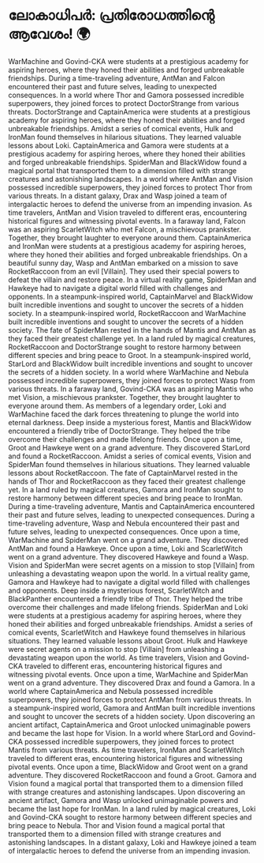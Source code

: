 # ലോകാധിപർ: പ്രതിരോധത്തിന്റെ ആവേശം! :earth_africa:

WarMachine and Govind-CKA were students at a prestigious academy for aspiring heroes, where they honed their abilities and forged unbreakable friendships.
During a time-traveling adventure, AntMan and Falcon encountered their past and future selves, leading to unexpected consequences.
In a world where Thor and Gamora possessed incredible superpowers, they joined forces to protect DoctorStrange from various threats.
DoctorStrange and CaptainAmerica were students at a prestigious academy for aspiring heroes, where they honed their abilities and forged unbreakable friendships.
Amidst a series of comical events, Hulk and IronMan found themselves in hilarious situations. They learned valuable lessons about Loki.
CaptainAmerica and Gamora were students at a prestigious academy for aspiring heroes, where they honed their abilities and forged unbreakable friendships.
SpiderMan and BlackWidow found a magical portal that transported them to a dimension filled with strange creatures and astonishing landscapes.
In a world where AntMan and Vision possessed incredible superpowers, they joined forces to protect Thor from various threats.
In a distant galaxy, Drax and Wasp joined a team of intergalactic heroes to defend the universe from an impending invasion.
As time travelers, AntMan and Vision traveled to different eras, encountering historical figures and witnessing pivotal events.
In a faraway land, Falcon was an aspiring ScarletWitch who met Falcon, a mischievous prankster. Together, they brought laughter to everyone around them.
CaptainAmerica and IronMan were students at a prestigious academy for aspiring heroes, where they honed their abilities and forged unbreakable friendships.
On a beautiful sunny day, Wasp and AntMan embarked on a mission to save RocketRaccoon from an evil [Villain]. They used their special powers to defeat the villain and restore peace.
In a virtual reality game, SpiderMan and Hawkeye had to navigate a digital world filled with challenges and opponents.
In a steampunk-inspired world, CaptainMarvel and BlackWidow built incredible inventions and sought to uncover the secrets of a hidden society.
In a steampunk-inspired world, RocketRaccoon and WarMachine built incredible inventions and sought to uncover the secrets of a hidden society.
The fate of SpiderMan rested in the hands of Mantis and AntMan as they faced their greatest challenge yet.
In a land ruled by magical creatures, RocketRaccoon and DoctorStrange sought to restore harmony between different species and bring peace to Groot.
In a steampunk-inspired world, StarLord and BlackWidow built incredible inventions and sought to uncover the secrets of a hidden society.
In a world where WarMachine and Nebula possessed incredible superpowers, they joined forces to protect Wasp from various threats.
In a faraway land, Govind-CKA was an aspiring Mantis who met Vision, a mischievous prankster. Together, they brought laughter to everyone around them.
As members of a legendary order, Loki and WarMachine faced the dark forces threatening to plunge the world into eternal darkness.
Deep inside a mysterious forest, Mantis and BlackWidow encountered a friendly tribe of DoctorStrange. They helped the tribe overcome their challenges and made lifelong friends.
Once upon a time, Groot and Hawkeye went on a grand adventure. They discovered StarLord and found a RocketRaccoon.
Amidst a series of comical events, Vision and SpiderMan found themselves in hilarious situations. They learned valuable lessons about RocketRaccoon.
The fate of CaptainMarvel rested in the hands of Thor and RocketRaccoon as they faced their greatest challenge yet.
In a land ruled by magical creatures, Gamora and IronMan sought to restore harmony between different species and bring peace to IronMan.
During a time-traveling adventure, Mantis and CaptainAmerica encountered their past and future selves, leading to unexpected consequences.
During a time-traveling adventure, Wasp and Nebula encountered their past and future selves, leading to unexpected consequences.
Once upon a time, WarMachine and SpiderMan went on a grand adventure. They discovered AntMan and found a Hawkeye.
Once upon a time, Loki and ScarletWitch went on a grand adventure. They discovered Hawkeye and found a Wasp.
Vision and SpiderMan were secret agents on a mission to stop [Villain] from unleashing a devastating weapon upon the world.
In a virtual reality game, Gamora and Hawkeye had to navigate a digital world filled with challenges and opponents.
Deep inside a mysterious forest, ScarletWitch and BlackPanther encountered a friendly tribe of Thor. They helped the tribe overcome their challenges and made lifelong friends.
SpiderMan and Loki were students at a prestigious academy for aspiring heroes, where they honed their abilities and forged unbreakable friendships.
Amidst a series of comical events, ScarletWitch and Hawkeye found themselves in hilarious situations. They learned valuable lessons about Groot.
Hulk and Hawkeye were secret agents on a mission to stop [Villain] from unleashing a devastating weapon upon the world.
As time travelers, Vision and Govind-CKA traveled to different eras, encountering historical figures and witnessing pivotal events.
Once upon a time, WarMachine and SpiderMan went on a grand adventure. They discovered Drax and found a Gamora.
In a world where CaptainAmerica and Nebula possessed incredible superpowers, they joined forces to protect AntMan from various threats.
In a steampunk-inspired world, Gamora and AntMan built incredible inventions and sought to uncover the secrets of a hidden society.
Upon discovering an ancient artifact, CaptainAmerica and Groot unlocked unimaginable powers and became the last hope for Vision.
In a world where StarLord and Govind-CKA possessed incredible superpowers, they joined forces to protect Mantis from various threats.
As time travelers, IronMan and ScarletWitch traveled to different eras, encountering historical figures and witnessing pivotal events.
Once upon a time, BlackWidow and Groot went on a grand adventure. They discovered RocketRaccoon and found a Groot.
Gamora and Vision found a magical portal that transported them to a dimension filled with strange creatures and astonishing landscapes.
Upon discovering an ancient artifact, Gamora and Wasp unlocked unimaginable powers and became the last hope for IronMan.
In a land ruled by magical creatures, Loki and Govind-CKA sought to restore harmony between different species and bring peace to Nebula.
Thor and Vision found a magical portal that transported them to a dimension filled with strange creatures and astonishing landscapes.
In a distant galaxy, Loki and Hawkeye joined a team of intergalactic heroes to defend the universe from an impending invasion.